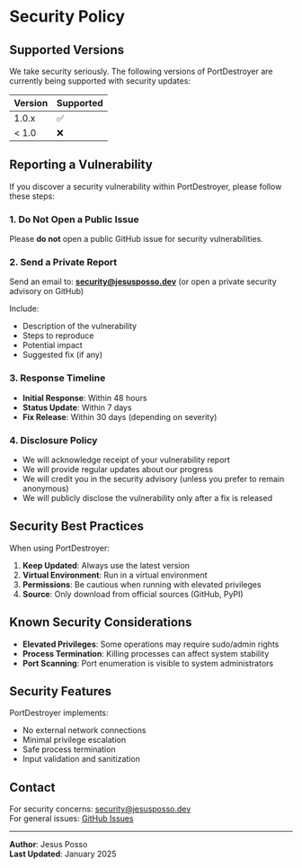 # Security Policy

## Supported Versions

We take security seriously. The following versions of PortDestroyer are currently being supported with security updates:

| Version | Supported          |
| ------- | ------------------ |
| 1.0.x   | :white_check_mark: |
| < 1.0   | :x:                |

## Reporting a Vulnerability

If you discover a security vulnerability within PortDestroyer, please follow these steps:

### 1. Do Not Open a Public Issue

Please **do not** open a public GitHub issue for security vulnerabilities.

### 2. Send a Private Report

Send an email to: **security@jesusposso.dev** (or open a private security advisory on GitHub)

Include:
- Description of the vulnerability
- Steps to reproduce
- Potential impact
- Suggested fix (if any)

### 3. Response Timeline

- **Initial Response**: Within 48 hours
- **Status Update**: Within 7 days
- **Fix Release**: Within 30 days (depending on severity)

### 4. Disclosure Policy

- We will acknowledge receipt of your vulnerability report
- We will provide regular updates about our progress
- We will credit you in the security advisory (unless you prefer to remain anonymous)
- We will publicly disclose the vulnerability only after a fix is released

## Security Best Practices

When using PortDestroyer:

1. **Keep Updated**: Always use the latest version
2. **Virtual Environment**: Run in a virtual environment
3. **Permissions**: Be cautious when running with elevated privileges
4. **Source**: Only download from official sources (GitHub, PyPI)

## Known Security Considerations

- **Elevated Privileges**: Some operations may require sudo/admin rights
- **Process Termination**: Killing processes can affect system stability
- **Port Scanning**: Port enumeration is visible to system administrators

## Security Features

PortDestroyer implements:
- No external network connections
- Minimal privilege escalation
- Safe process termination
- Input validation and sanitization

## Contact

For security concerns: security@jesusposso.dev  
For general issues: [GitHub Issues](https://github.com/jesusposso/port-destroyer/issues)

---

**Author**: Jesus Posso  
**Last Updated**: January 2025


